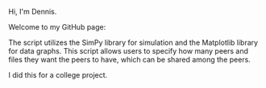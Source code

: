 Hi, I'm Dennis. 

Welcome to my GitHub page:

The script utilizes the SimPy library for simulation and the Matplotlib library for data graphs. 
This script allows users to specify how many peers and files they want the peers to have, which can be shared among the peers.

I did this for a college project.
